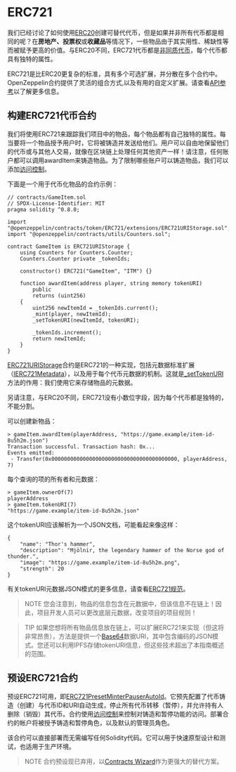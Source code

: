 # ERC721
我们已经讨论了如何使用[ERC20](./ERC20/ERC20.md)创建可替代代币，但是如果并非所有代币都是相同的呢？在**房地产、投票权**或**收藏品**等情况下，一些物品由于其实用性、稀缺性等而被赋予更高的价值。与ERC20不同，ERC721代币都是[非同质代币](./Tokens.md#不同类型的代币)，每个代币都具有独特的属性。

ERC721是比ERC20更复杂的标准，具有多个可选扩展，并分散在多个合约中。OpenZeppelin合约提供了灵活的组合方式,以及有用的自定义扩展。请查看[API参考](../API/ERC721.md)以了解更多信息。

## 构建ERC721代币合约
我们将使用ERC721来跟踪我们项目中的物品，每个物品都有自己独特的属性。每当要将一个物品授予用户时，它将被铸造并发送给他们。用户可以自由地保留他们的代币或与其他人交易，就像在区块链上处理任何其他资产一样！请注意，任何账户都可以调用awardItem来铸造物品。为了限制哪些账户可以铸造物品，我们可以添加[访问控制](../Access-Control.md)。

下面是一个用于代币化物品的合约示例：
```
// contracts/GameItem.sol
// SPDX-License-Identifier: MIT
pragma solidity ^0.8.0;

import "@openzeppelin/contracts/token/ERC721/extensions/ERC721URIStorage.sol";
import "@openzeppelin/contracts/utils/Counters.sol";

contract GameItem is ERC721URIStorage {
    using Counters for Counters.Counter;
    Counters.Counter private _tokenIds;

    constructor() ERC721("GameItem", "ITM") {}

    function awardItem(address player, string memory tokenURI)
        public
        returns (uint256)
    {
        uint256 newItemId = _tokenIds.current();
        _mint(player, newItemId);
        _setTokenURI(newItemId, tokenURI);

        _tokenIds.increment();
        return newItemId;
    }
}
```

[ERC721URIStorage](../API/ERC721.md#erc721uristorage)合约是ERC721的一种实现，包括元数据标准扩展（[IERC721Metadata](../API/ERC721.md#ierc721metadata)），以及用于每个代币元数据的机制。这就是[_setTokenURI](../API/ERC721.md#_settokenuriuint256-tokenid-string-_tokenuri)方法的作用：我们使用它来存储物品的元数据。

另请注意，与ERC20不同，ERC721没有小数位字段，因为每个代币都是独特的，不能分割。

可以创建新物品：
```
> gameItem.awardItem(playerAddress, "https://game.example/item-id-8u5h2m.json")
Transaction successful. Transaction hash: 0x...
Events emitted:
 - Transfer(0x0000000000000000000000000000000000000000, playerAddress, 7)
```

每个查询的项的所有者和元数据：
```
> gameItem.ownerOf(7)
playerAddress
> gameItem.tokenURI(7)
"https://game.example/item-id-8u5h2m.json"
```

这个tokenURI应该解析为一个JSON文档，可能看起来像这样：
```
{
    "name": "Thor's hammer",
    "description": "Mjölnir, the legendary hammer of the Norse god of thunder.",
    "image": "https://game.example/item-id-8u5h2m.png",
    "strength": 20
}
```

有关tokenURI元数据JSON模式的更多信息，请查看[ERC721规范](https://eips.ethereum.org/EIPS/eip-721)。

> NOTE
您会注意到，物品的信息包含在元数据中，但该信息不在链上！因此，项目开发人员可以更改底层元数据，改变项目的项目规则！

> TIP
如果您想将所有物品信息放在链上，可以扩展ERC721来实现（但这将非常昂贵），方法是提供一个[Base64](../Utilities.md#base64)数据URI，其中包含编码的JSON模式。您还可以利用IPFS存储tokenURI信息，但这些技术超出了本指南概述的范围。

## 预设ERC721合约
预设ERC721可用，即[ERC721PresetMinterPauserAutoId](https://github.com/OpenZeppelin/openzeppelin-contracts/blob/release-v4.7/contracts/token/ERC721/presets/ERC721PresetMinterPauserAutoId.sol)。它预先配置了代币铸造（创建）与代币ID和URI自动生成，停止所有代币转移（暂停），并允许持有人删除（销毁）其代币。合约使用[访问控制](../Access-Control.md)来控制对铸造和暂停功能的访问。部署合约的帐户将被授予铸造和暂停角色，以及默认的管理员角色。

该合约可以直接部署而无需编写任何Solidity代码。它可以用于快速原型设计和测试，也适用于生产环境。

> NOTE
合约预设现已弃用，以[Contracts Wizard](https://wizard.openzeppelin.com/)作为更强大的替代方案。
